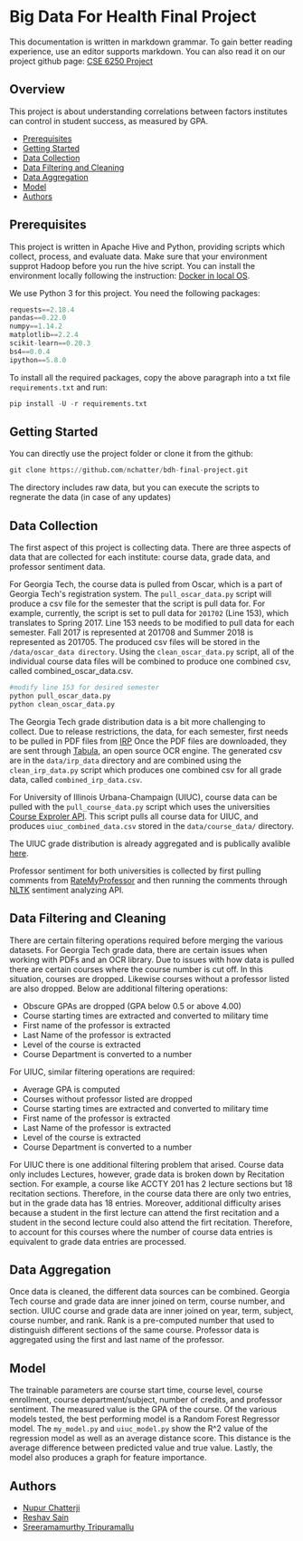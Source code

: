 # Big Data For Health Final Project
This documentation is written in markdown grammar. To gain better reading experience, use an editor supports markdown. You can also read it on our project github page: [CSE 6250 Project](https://github.com/nchatter/bdh-final-project)

## Overview
This project is about understanding correlations between factors institutes can control in student success, as measured by GPA. 
- [Prerequisites](#prerequisites)
- [Getting Started](#getting-started)
- [Data Collection](#data-collection)
- [Data Filtering and Cleaning](#data-filtering)
- [Data Aggregation](#data-aggregation)
- [Model](#model)
- [Authors](#authors)

## Prerequisites
This project is written in Apache Hive and Python, providing scripts which collect, process, and evaluate data. Make sure that your environment supprot Hadoop before you run the hive script. You can install the environment locally following the instruction: 
[Docker in local OS](http://www.sunlab.org/teaching/cse6250/spring2019/env/env-local-docker.html#_1-install-docker).

We use Python 3 for this project. You need the following packages:
```python
requests==2.18.4 
pandas==0.22.0      
numpy==1.14.2      
matplotlib==2.2.4         
scikit-learn==0.20.3        
bs4==0.0.4     
ipython==5.8.0
```      
To install all the required packages, copy the above paragraph into a txt file `requirements.txt` and run:
```python
pip install -U -r requirements.txt
```
## Getting Started
You can directly use the project folder or clone it from the github:
```python
git clone https://github.com/nchatter/bdh-final-project.git
```
The directory includes raw data, but you can execute the scripts to regnerate the data (in case of any updates)

## Data Collection
The first aspect of this project is collecting data. There are three aspects of data that are collected for each institute: course data, grade data, and professor sentiment data. 

For Georgia Tech, the course data is pulled from Oscar, which is a part of Georgia Tech's registration system. The `pull_oscar_data.py` script will produce a csv file for the semester that the script is pull data for. For example, currently, the script is set to pull data for `201702` (Line 153), which translates to Spring 2017. Line 153 needs to be modified to pull data for each semester. Fall 2017 is represented at 201708 and Summer 2018 is represented as 201705. The produced csv files will be stored in the `/data/oscar_data directory`. Using the `clean_oscar_data.py` script, all of the individual course data files will be combined to produce one combined csv, called combined_oscar_data.csv. 
```python
#modify line 153 for desired semester
python pull_oscar_data.py
python clean_oscar_data.py
```
The Georgia Tech grade distribution data is a bit more challenging to collect. Due to release restrictions, the data, for each semester, first needs to be pulled in PDF files from [IRP](https://tableau.gatech.edu/#/site/IRP/views/GradeDistribution/ByClass?:iid=1) Once the PDF files are downloaded, they are sent through [Tabula](https://tabula.technology/), an open source OCR engine. The generated csv are in the `data/irp_data` directory and are combined using the `clean_irp_data.py` script which produces one combined csv for all grade data, called `combined_irp_data.csv`. 

For University of Illinois Urbana-Champaign (UIUC), course data can be pulled with the `pull_course_data.py` script which uses the universities [Course Exproler API](https://courses.illinois.edu/cisdocs/). This script pulls all course data for UIUC, and produces `uiuc_combined_data.csv` stored in the `data/course_data/` directory. 

The UIUC grade distribution is already aggregated and is publically avalible [here](https://github.com/wadefagen/datasets/tree/master/gpa). 

Professor sentiment for both universities is collected by first pulling comments from [RateMyProfessor](https://www.ratemyprofessors.com/) and then running the comments through [NLTK](http://text-processing.com) sentiment analyzing API. 

## Data Filtering and Cleaning 
There are certain filtering operations required before merging the various datasets. 
For Georgia Tech grade data, there are certain issues when working with PDFs and an OCR library. Due to issues with how data is pulled there are certain courses where the course number is cut off. In this situation, courses are dropped. Likewise courses without a professor listed are also dropped. Below are additional filtering operations: 
- Obscure GPAs are dropped (GPA below 0.5 or above 4.00)
- Course starting times are extracted and converted to military time 
- First name of the professor is extracted 
- Last Name of the professor is extracted
- Level of the course is extracted 
- Course Department is converted to a number 

For UIUC, similar filtering operations are required: 
- Average GPA is computed 
- Courses without professor listed are dropped 
- Course starting times are extracted and converted to military time 
- First name of the professor is extracted 
- Last Name of the professor is extracted
- Level of the course is extracted 
- Course Department is converted to a number

For UIUC there is one additional filtering problem that arised. Course data only includes Lectures, however, grade data is broken down by Recitation section. For example, a course like ACCTY 201 has 2 lecture sections but 18 recitation sections. Therefore, in the course data there are only two entries, but in the grade data has 18 entries. Moreover, additional difficulty arises because a student in the first lecture can attend the first recitation and a student in the second lecture could also attend the firt recitation. Therefore, to account for this courses where the number of course data entries is equivalent to grade data entries are processed. 

## Data Aggregation
Once data is cleaned, the different data sources can be combined. Georgia Tech course and grade data are inner joined on term, course number, and section. UIUC course and grade data are inner joined on year, term, subject, course number, and rank. Rank is a pre-computed number that used to distinguish different sections of the same course. Professor data is aggregated using the first and last name of the professor. 

## Model 
The trainable parameters are course start time, course level, course enrollment, course department/subject, number of credits, and professor sentiment. The measured value is the GPA of the course. Of the various models tested, the best performing model is a Random Forest Regressor model. The `my_model.py` and `uiuc_model.py` show the R^2 value of the regression model as well as an average distance score. This distance is the average difference between predicted value and true value. Lastly, the model also produces a graph for feature importance. 

## Authors
- [Nupur Chatterji](https://www.linkedin.com/in/nupurchatterji/)
- [Reshav Sain](https://www.linkedin.com/in/ssain/) 
- [Sreeramamurthy Tripuramallu](https://www.linkedin.com/in/sree-tripuramallu/) 
